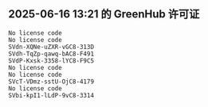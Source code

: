 ## 2025-06-16 13:21 的 GreenHub 许可证
```
No license code
No license code
SVdn-XQNe-uZXR-vGC8-313D
SVdh-TqZp-qawq-bAC8-F491
SVdP-Kxsk-3358-lYC8-F9C5
No license code
No license code
SVcT-VDmz-sstU-OjC8-4179
No license code
SVbi-kpI1-lLdP-9vC8-3314
```
